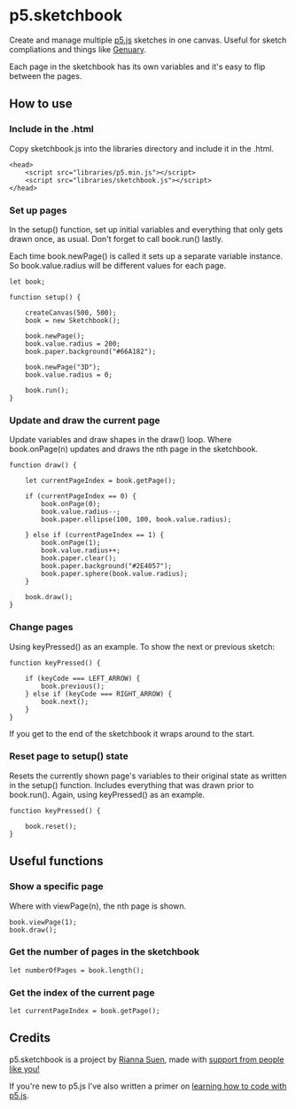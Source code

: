 # p5.sketchbook

Create and manage multiple [p5.js](https://p5js.org/) sketches in one canvas. Useful for sketch compliations and things like [Genuary](https://genuary.art/).

Each page in the sketchbook has its own variables and it's easy to flip between the pages.

## How to use

### Include in the .html

Copy sketchbook.js into the libraries directory and include it in the .html.

    <head>
        <script src="libraries/p5.min.js"></script>
        <script src="libraries/sketchbook.js"></script>
    </head>

### Set up pages

In the setup() function, set up initial variables and everything that only gets drawn once, as usual. Don't forget to call book.run() lastly.

Each time book.newPage() is called it sets up a separate variable instance. So book.value.radius will be different values for each page.

    let book;

    function setup() {

        createCanvas(500, 500);
        book = new Sketchbook();

        book.newPage();
        book.value.radius = 200;
        book.paper.background("#66A182");

        book.newPage("3D");
        book.value.radius = 0;

        book.run();
    }

### Update and draw the current page

Update variables and draw shapes in the draw() loop. Where book.onPage(n) updates and draws the nth page in the sketchbook.

    function draw() {

        let currentPageIndex = book.getPage();

        if (currentPageIndex == 0) {
            book.onPage(0);
            book.value.radius--;
            book.paper.ellipse(100, 100, book.value.radius);

        } else if (currentPageIndex == 1) {
            book.onPage(1);
            book.value.radius++;
            book.paper.clear();
            book.paper.background("#2E4057");
            book.paper.sphere(book.value.radius);
        }

        book.draw();
    }

### Change pages

Using keyPressed() as an example. To show the next or previous sketch:

    function keyPressed() {

        if (keyCode === LEFT_ARROW) {
            book.previous();
        } else if (keyCode === RIGHT_ARROW) {
            book.next();
        }
    }

If you get to the end of the sketchbook it wraps around to the start.

### Reset page to setup() state

Resets the currently shown page's variables to their original state as written in the setup() function. Includes everything that was drawn prior to book.run(). Again, using keyPressed() as an example.

    function keyPressed() {

        book.reset();
    }

## Useful functions

### Show a specific page

Where with viewPage(n), the nth page is shown.

    book.viewPage(1);
    book.draw();

### Get the number of pages in the sketchbook

    let numberOfPages = book.length();

### Get the index of the current page

    let currentPageIndex = book.getPage();

## Credits

p5.sketchbook is a project by [Rianna Suen](https://vividfax.github.io), made with [support from people like you!](https://patreon.com/vividfax)

If you're new to p5.js I've also written a primer on [learning how to code with p5.js](https://vividfax.notion.site/Learn-to-code-with-p5-js-8adbbbee0e7c400cbd590a8c883451f0).
